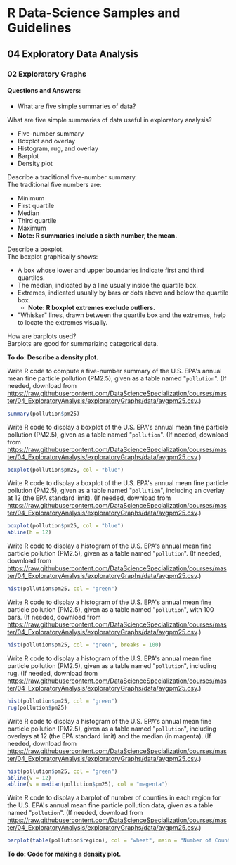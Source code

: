 # R Data-Science Samples and Guidelines
## 04 Exploratory Data Analysis
### 02 Exploratory Graphs
#### Questions and Answers:

- What are five simple summaries of data?

What are five simple summaries of data useful in exploratory analysis?  
- Five-number summary
- Boxplot and overlay
- Histogram, rug, and overlay
- Barplot
- Density plot

Describe a traditional five-number summary.  
The traditional five numbers are:
- Minimum
- First quartile
- Median
- Third quartile
- Maximum
- **Note: R summaries include a sixth number, the mean.**

Describe a boxplot.  
The boxplot graphically shows:
- A box whose lower and upper boundaries indicate first and third quartiles.
- The median, indicated by a line usually inside the quartile box.
- Extremes, indicated usually by bars or dots above and below the quartile box.
  - **Note: R boxplot extremes exclude outliers.**
- "Whisker" lines, drawn between the quartile box and the extremes, help to locate the extremes visually.

How are barplots used?  
Barplots are good for summarizing categorical data.

**To do: Describe a density plot.**

Write R code to compute a five-number summary of the U.S. EPA's annual mean fine particle pollution (PM2.5), given as a table named "`pollution`". (If needed, download from https://raw.githubusercontent.com/DataScienceSpecialization/courses/master/04_ExploratoryAnalysis/exploratoryGraphs/data/avgpm25.csv.)  
```r
summary(pollution$pm25)
```

Write R code to display a boxplot of the U.S. EPA's annual mean fine particle pollution (PM2.5), given as a table named "`pollution`". (If needed, download from https://raw.githubusercontent.com/DataScienceSpecialization/courses/master/04_ExploratoryAnalysis/exploratoryGraphs/data/avgpm25.csv.)  
```r
boxplot(pollution$pm25, col = "blue")
```

Write R code to display a boxplot of the U.S. EPA's annual mean fine particle pollution (PM2.5), given as a table named "`pollution`", including an overlay at 12 (the EPA standard limit). (If needed, download from https://raw.githubusercontent.com/DataScienceSpecialization/courses/master/04_ExploratoryAnalysis/exploratoryGraphs/data/avgpm25.csv.)  
```r
boxplot(pollution$pm25, col = "blue")
abline(h = 12)
```

Write R code to display a histogram of the U.S. EPA's annual mean fine particle pollution (PM2.5), given as a table named "`pollution`". (If needed, download from https://raw.githubusercontent.com/DataScienceSpecialization/courses/master/04_ExploratoryAnalysis/exploratoryGraphs/data/avgpm25.csv.)  
```r
hist(pollution$pm25, col = "green")
```

Write R code to display a histogram of the U.S. EPA's annual mean fine particle pollution (PM2.5), given as a table named "`pollution`", with 100 bars. (If needed, download from https://raw.githubusercontent.com/DataScienceSpecialization/courses/master/04_ExploratoryAnalysis/exploratoryGraphs/data/avgpm25.csv.)  
```r
hist(pollution$pm25, col = "green", breaks = 100)
```

Write R code to display a histogram of the U.S. EPA's annual mean fine particle pollution (PM2.5), given as a table named "`pollution`", including rug. (If needed, download from https://raw.githubusercontent.com/DataScienceSpecialization/courses/master/04_ExploratoryAnalysis/exploratoryGraphs/data/avgpm25.csv.)  
```r
hist(pollution$pm25, col = "green")
rug(pollution$pm25)
```

Write R code to display a histogram of the U.S. EPA's annual mean fine particle pollution (PM2.5), given as a table named "`pollution`", including overlays at 12 (the EPA standard limit) and the median (in magenta). (If needed, download from https://raw.githubusercontent.com/DataScienceSpecialization/courses/master/04_ExploratoryAnalysis/exploratoryGraphs/data/avgpm25.csv.)  
```r
hist(pollution$pm25, col = "green")
abline(v = 12)
abline(v = median(pollution$pm25), col = "magenta")
```

Write R code to display a barplot of number of counties in each region for the U.S. EPA's annual mean fine particle pollution data, given as a table named "`pollution`". (If needed, download from https://raw.githubusercontent.com/DataScienceSpecialization/courses/master/04_ExploratoryAnalysis/exploratoryGraphs/data/avgpm25.csv.)  
```r
barplot(table(pollution$region), col = "wheat", main = "Number of Counties in Each Region")
```

**To do: Code for making a density plot.**
